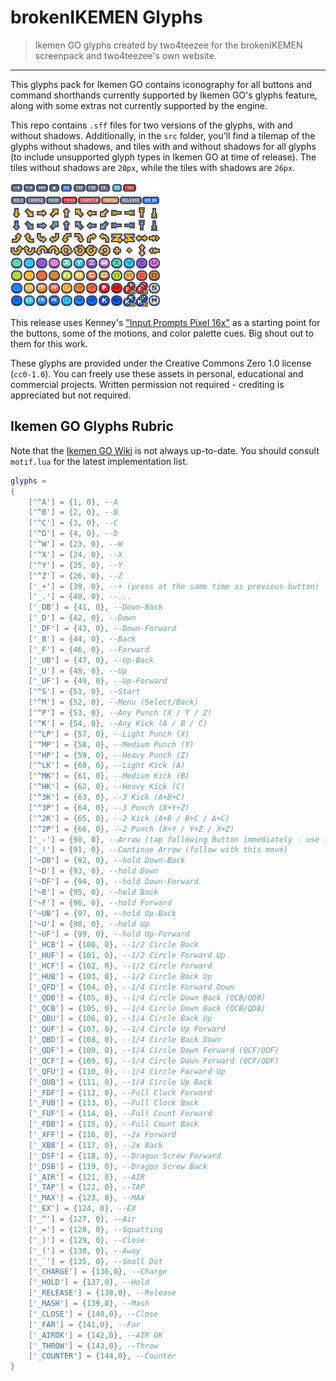 # brokenIKEMEN Glyphs
> Ikemen GO glyphs created by two4teezee for the brokenIKEMEN screenpack and two4teezee's own website.
---
This glyphs pack for Ikemen GO contains iconography for all buttons and command shorthands currently supported by Ikemen GO's glyphs feature, along with some extras not currently supported by the engine.

This repo contains `.sff` files for two versions of the glyphs, with and without shadows.
Additionally, in the `src` folder, you'll find a tilemap of the glyphs without shadows, and tiles with and without shadows for all glyphs (to include unsupported glyph types in Ikemen GO at time of release).
The tiles without shadows are `20px`, while the tiles with shadows are `26px`.

![img](./src/tilemap-no-shadows.png)

This release uses Kenney's ["Input Prompts Pixel 16x"](https://www.kenney.nl/assets/input-prompts-pixel-16) as a starting point for the buttons, some of the motions, and color palette cues.
Big shout out to them for this work.

These glyphs are provided under the Creative Commons Zero 1.0 license (`cc0-1.0`).
You can freely use these assets in personal, educational and commercial projects.
Written permission not required - crediting is appreciated but not required.

## Ikemen GO Glyphs Rubric
Note that the [Ikemen GO Wiki](https://github.com/ikemen-engine/Ikemen-GO/wiki/Miscellaneous-info) is not always up-to-date.
You should consult `motif.lua` for the latest implementation list.

```lua
glyphs =
{
    ['^A'] = {1, 0}, --A
    ['^B'] = {2, 0}, --B
    ['^C'] = {3, 0}, --C
    ['^D'] = {4, 0}, --D
    ['^W'] = {23, 0}, --W
    ['^X'] = {24, 0}, --X
    ['^Y'] = {25, 0}, --Y
    ['^Z'] = {26, 0}, --Z
    ['_+'] = {39, 0}, --+ (press at the same time as previous button)
    ['_.'] = {40, 0}, --...
    ['_DB'] = {41, 0}, --Down-Back
    ['_D'] = {42, 0}, --Down
    ['_DF'] = {43, 0}, --Down-Forward
    ['_B'] = {44, 0}, --Back
    ['_F'] = {46, 0}, --Forward
    ['_UB'] = {47, 0}, --Up-Back
    ['_U'] = {48, 0}, --Up
    ['_UF'] = {49, 0}, --Up-Forward
    ['^S'] = {51, 0}, --Start
    ['^M'] = {52, 0}, --Menu (Select/Back)
    ['^P'] = {53, 0}, --Any Punch (X / Y / Z)
    ['^K'] = {54, 0}, --Any Kick (A / B / C)
    ['^LP'] = {57, 0}, --Light Punch (X)
    ['^MP'] = {58, 0}, --Medium Punch (Y)
    ['^HP'] = {59, 0}, --Heavy Punch (Z)
    ['^LK'] = {60, 0}, --Light Kick (A)
    ['^MK'] = {61, 0}, --Medium Kick (B)
    ['^HK'] = {62, 0}, --Heavy Kick (C)
    ['^3K'] = {63, 0}, --3 Kick (A+B+C)
    ['^3P'] = {64, 0}, --3 Punch (X+Y+Z)
    ['^2K'] = {65, 0}, --2 Kick (A+B / B+C / A+C)
    ['^2P'] = {66, 0}, --2 Punch (X+Y / Y+Z / X+Z)
    ['_-'] = {90, 0}, --Arrow (tap following Button immediately - use in combos)
    ['_!'] = {91, 0}, --Continue Arrow (follow with this move)
    ['~DB'] = {92, 0}, --hold Down-Back
    ['~D'] = {93, 0}, --hold Down
    ['~DF'] = {94, 0}, --hold Down-Forward
    ['~B'] = {95, 0}, --hold Back
    ['~F'] = {96, 0}, --hold Forward
    ['~UB'] = {97, 0}, --hold Up-Back
    ['~U'] = {98, 0}, --hold Up
    ['~UF'] = {99, 0}, --hold Up-Forward
    ['_HCB'] = {100, 0}, --1/2 Circle Back
    ['_HUF'] = {101, 0}, --1/2 Circle Forward Up
    ['_HCF'] = {102, 0}, --1/2 Circle Forward
    ['_HUB'] = {103, 0}, --1/2 Circle Back Up
    ['_QFD'] = {104, 0}, --1/4 Circle Forward Down
    ['_QDB'] = {105, 0}, --1/4 Circle Down Back (QCB/QDB)
    ['_QCB'] = {105, 0}, --1/4 Circle Down Back (QCB/QDB)
    ['_QBU'] = {106, 0}, --1/4 Circle Back Up
    ['_QUF'] = {107, 0}, --1/4 Circle Up Forward
    ['_QBD'] = {108, 0}, --1/4 Circle Back Down
    ['_QDF'] = {109, 0}, --1/4 Circle Down Forward (QCF/QDF)
    ['_QCF'] = {109, 0}, --1/4 Circle Down Forward (QCF/QDF)
    ['_QFU'] = {110, 0}, --1/4 Circle Forward Up
    ['_QUB'] = {111, 0}, --1/4 Circle Up Back
    ['_FDF'] = {112, 0}, --Full Clock Forward
    ['_FUB'] = {113, 0}, --Full Clock Back
    ['_FUF'] = {114, 0}, --Full Count Forward
    ['_FDB'] = {115, 0}, --Full Count Back
    ['_XFF'] = {116, 0}, --2x Forward
    ['_XBB'] = {117, 0}, --2x Back
    ['_DSF'] = {118, 0}, --Dragon Screw Forward
    ['_DSB'] = {119, 0}, --Dragon Screw Back
    ['_AIR'] = {121, 0}, --AIR
    ['_TAP'] = {122, 0}, --TAP
    ['_MAX'] = {123, 0}, --MAX
    ['_EX'] = {124, 0}, --EX
    ['_^'] = {127, 0}, --Air
    ['_='] = {128, 0}, --Squatting
    ['_)'] = {129, 0}, --Close
    ['_('] = {130, 0}, --Away
    ['_`'] = {135, 0}, --Small Dot
    ['_CHARGE'] = {136,0}, --Charge
    ['_HOLD'] = {137,0}, --Hold
    ['_RELEASE'] = {138,0}, --Release
    ['_MASH'] = {139,0}, --Mash
    ['_CLOSE'] = {140,0}, --Close
    ['_FAR'] = {141,0}, --Far
    ['_AIROK'] = {142,0}, --AIR OK
    ['_THROW'] = {143,0}, --Throw
    ['_COUNTER'] = {144,0}, --Counter
}
```